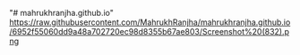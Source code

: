 "# mahrukhranjha.github.io" 
https://raw.githubusercontent.com/MahrukhRanjha/mahrukhranjha.github.io/6952f55060dd9a48a702720ec98d8355b67ae803/Screenshot%20(832).png


